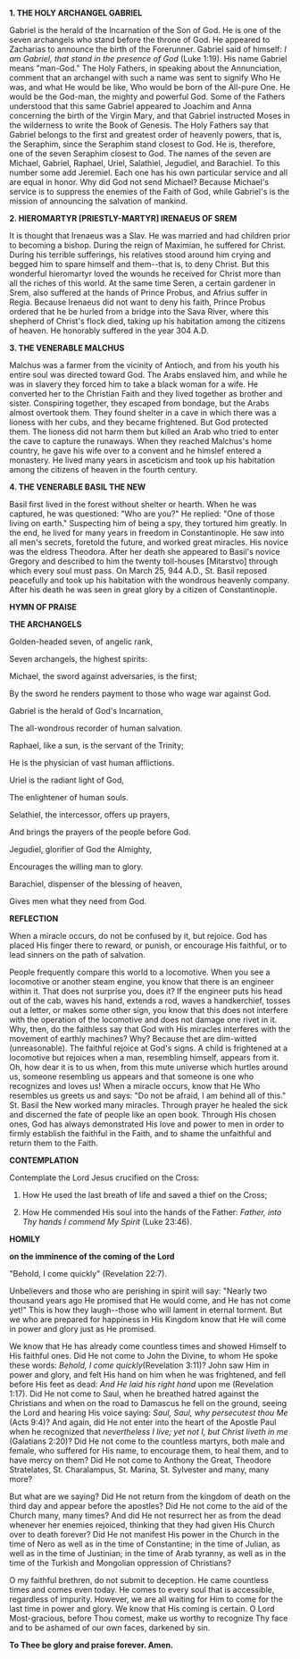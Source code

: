 
**1. THE HOLY ARCHANGEL GABRIEL**

Gabriel is the herald of the Incarnation of the Son of God. He is one of the seven archangels who stand before the throne of God. He appeared to Zacharias to announce the birth of the Forerunner. Gabriel said of himself: *I am Gabriel, that stand in the presence of God* (Luke 1:19). His name Gabriel means "man-God." The Holy Fathers, in speaking about the Annunciation, comment that an archangel with such a name was sent to signify Who He was, and what He would be like, Who would be born of the All-pure One. He would be the God-man, the mighty and powerful God. Some of the Fathers understood that this same Gabriel appeared to Joachim and Anna concerning the birth of the Virgin Mary, and that Gabriel instructed Moses in the wilderness to write the Book of Genesis. The Holy Fathers say that Gabriel belongs to the first and greatest order of heavenly powers, that is, the Seraphim, since the Seraphim stand closest to God. He is, therefore, one of the seven Seraphim closest to God. The names of the seven are Michael, Gabriel, Raphael, Uriel, Salathiel, Jegudiel, and Barachiel. To this number some add Jeremiel. Each one has his own particular service and all are equal in honor. Why did God not send Michael? Because Michael's service is to suppress the enemies of the Faith of God, while Gabriel's is the mission of announcing the salvation of mankind.

**2. HIEROMARTYR [PRIESTLY-MARTYR] IRENAEUS OF SREM**

It is thought that Irenaeus was a Slav. He was married and had children prior to becoming a bishop. During the reign of Maximian, he suffered for Christ. During his terrible sufferings, his relatives stood around him crying and begged him to spare himself and them--that is, to deny Christ. But this wonderful hieromartyr loved the wounds he received for Christ more than all the riches of this world. At the same time Seren, a certain gardener in Srem, also suffered at the hands of Prince Probus, and Afrius suffer in Regia. Because Irenaeus did not want to deny his faith, Prince Probus ordered that he be hurled from a bridge into the Sava River, where this shepherd of Christ's flock died, taking up his habitation among the citizens of heaven. He honorably suffered in the year 304 A.D.

**3. THE VENERABLE MALCHUS**

Malchus was a farmer from the vicinity of Antioch, and from his youth his entire soul was directed toward God. The Arabs enslaved him, and while he was in slavery they forced him to take a black woman for a wife. He converted her to the Christian Faith and they lived together as brother and sister. Conspiring together, they escaped from bondage, but the Arabs almost overtook them. They found shelter in a cave in which there was a lioness with her cubs, and they became frightened. But God protected them. The lioness did not harm them but killed an Arab who tried to enter the cave to capture the runaways. When they reached Malchus's home country, he gave his wife over to a convent and he himslef entered a monastery. He lived many years in asceticism and took up his habitation among the citizens of heaven in the fourth century.

**4. THE VENERABLE BASIL THE NEW**

Basil first lived in the forest without shelter or hearth. When he was captured, he was questioned: "Who are you?" He replied: "One of those living on earth." Suspecting him of being a spy, they tortured him greatly. In the end, he lived for many years in freedom in Constantinople. He saw into all men's secrets, foretold the future, and worked great miracles. His novice was the eldress Theodora. After her death she appeared to Basil's novice Gregory and described to him the twenty toll-houses [Mitarstvo] through which every soul must pass. On March 25, 944 A.D., St. Basil reposed peacefully and took up his habitation with the wondrous heavenly company. After his death he was seen in great glory by a citizen of Constantinople.



**HYMN OF PRAISE**

**THE ARCHANGELS**

Golden-headed seven, of angelic rank,

Seven archangels, the highest spirits:

Michael, the sword against adversaries, is the first;

By the sword he renders payment to those who wage war against God.

Gabriel is the herald of God's Incarnation,

The all-wondrous recorder of human salvation.

Raphael, like a sun, is the servant of the Trinity;

He is the physician of vast human afflictions.

Uriel is the radiant light of God,

The enlightener of human souls.

Selathiel, the intercessor, offers up prayers,

And brings the prayers of the people before God.

Jegudiel, glorifier of God the Almighty,

Encourages the willing man to glory.

Barachiel, dispenser of the blessing of heaven,

Gives men what they need from God.


**REFLECTION**

When a miracle occurs, do not be confused by it, but rejoice. God has placed His finger there to reward, or punish, or encourage His faithful, or to lead sinners on the path of salvation. 

People frequently compare this world to a locomotive. When you see a locomotive or another steam engine, you know that there is an engineer within it. That does not surprise you, does it? If the engineer puts his head out of the cab, waves his hand, extends a rod, waves a handkerchief, tosses out a letter, or makes some other sign, you know that this does not interfere with the operation of the locomotive and does not damage one rivet in it. Why, then, do the faithless say that God with His miracles interferes with the movement of earthly machines? Why? Because thet are dim-witted (unreasonable). The faithful rejoice at God's signs. A child is frightened at a locomotive but rejoices when a man, resembling himself, appears from it. Oh, how dear it is to us when, from this mute universe which hurtles around us, someone resembling us appears and that someone is one who recognizes and loves us! When a miracle occurs, know that He Who resembles us greets us and says: "Do not be afraid, I am behind all of this." St. Basil the New worked many miracles. Through prayer he healed the sick and discerned the fate of people like an open book. Through His chosen ones, God has always demonstrated His love and power to men in order to firmly establish the faithful in the Faith, and to shame the unfaithful and return them to the Faith.



**CONTEMPLATION**

Contemplate the Lord Jesus crucified on the Cross:

1.  How He used the last breath of life and saved a thief on the Cross;

1.  How He commended His soul into the hands of the Father: *Father, into Thy hands I commend My Spirit* (Luke 23:46).



**HOMILY**

**on the imminence of the coming of the Lord**

"Behold, I come quickly" (Revelation 22:7).

Unbelievers and those who are perishing in spirit will say: "Nearly two thousand years ago He promised that He would come, and He has not come yet!" This is how they laugh--those who will lament in eternal torment. But we who are prepared for happiness in His Kingdom know that He will come in power and glory just as He promised. 

We know that He has already come countless times and showed Himself to His faithful ones. Did He not come to John the Divine, to whom He spoke these words: *Behold, I come quickly*(Revelation 3:11)? John saw Him in power and glory, and felt His hand on him when he was frightened, and fell before His feet as dead: *And He laid his right hand* upon me (Revelation 1:17). Did He not come to Saul, when he breathed hatred against the Christians and when on the road to Damascus he fell on the ground, seeing the Lord and hearing His voice saying: *Saul, Saul, why persecutest thou Me* (Acts 9:4)? And again, did He not enter into the heart of the Apostle Paul when he recognized that *nevertheless I live; yet not I, but Christ liveth in me* (Galatians 2:20)? Did He not come to the countless martyrs, both male and female, who suffered for His name, to encourage them, to heal them, and to have mercy on them? Did He not come to Anthony the Great, Theodore Stratelates, St. Charalampus, St. Marina, St. Sylvester and many, many more? 

But what are we saying? Did He not return from the kingdom of death on the third day and appear before the apostles? Did He not come to the aid of the Church many, many times? And did He not resurrect her as from the dead whenever her enemies rejoiced, thinking that they had given His Church over to death forever? Did He not manifest His power in the Church in the time of Nero as well as in the time of Constantine; in the time of Julian, as well as in the time of Justinian; in the time of Arab tyranny, as well as in the time of the Turkish and Mongolian oppression of Christians?

O my faithful brethren, do not submit to deception. He came countless times and comes even today. He comes to every soul that is accessible, regardless of impurity. However, we are all waiting for Him to come for the last time in power and glory. We know that His coming is certain. O Lord Most-gracious, before Thou comest, make us worthy to recognize Thy face and to be ashamed of our own faces, darkened by sin.

**To Thee be glory and praise forever. Amen.**

 
